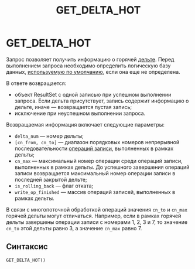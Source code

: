 ﻿---
layout: default
title: GET_DELTA_HOT
nav_order: 24
parent: Запросы SQL+
grand_parent: Справочная информация
has_children: false
has_toc: false
---

# GET_DELTA_HOT

Запрос позволяет получить информацию о горячей [дельте](../../../overview/main_concepts/delta/delta.md). 
Перед выполнением запроса необходимо определить логическую базу данных, 
[используемую по умолчанию](../../../working_with_system/other_features/default_db_set-up/default_db_set-up.md), 
если она еще не определена.

В ответе возвращается:
*   объект ResultSet c одной записью при успешном выполнении запроса. Если дельта присутствует, запись 
    содержит информацию о дельте, иначе — возвращается пустая запись;
*   исключение при неуспешном выполнении запроса.

Возвращаемая информация включает следующие параметры:
*   `delta_num` — номер дельты;
*   `[cn_from, cn_to]` — диапазон порядковых номеров непрерывной последовательности 
    [операций записи](../../../overview/main_concepts/write_operation/write_operation.md), 
    выполненных в рамках дельты;
*   `cn_max` — максимальный номер операции среди операций записи, выполненных в рамках дельты. 
    До успешного завершения операций записи возвращается максимальный номер операции записи в последней 
    закрытой дельте;
*   `is_rolling_back` — флаг отката;
*   `write_op_finished` — массив операций записей, выполненных в рамках дельты.

В связи с многопоточной обработкой операций значения `cn_to` и `cn_max` горячей дельты могут отличаться. 
Например, если в рамках горячей дельты завершены операции записи с номерами 1, 2, 3 и 7, то значение 
`cn_to` этой дельты равно 3, а значение `cn_max` равно 7.

## Синтаксис

```sql
GET_DELTA_HOT()
```